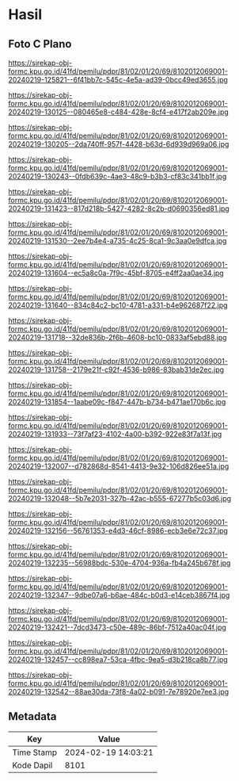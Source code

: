 # Hasil

## Foto C Plano

https://sirekap-obj-formc.kpu.go.id/41fd/pemilu/pdpr/81/02/01/20/69/8102012069001-20240219-125821--6f41bb7c-545c-4e5a-ad39-0bcc49ed3655.jpg

https://sirekap-obj-formc.kpu.go.id/41fd/pemilu/pdpr/81/02/01/20/69/8102012069001-20240219-130125--080465e8-c484-428e-8cf4-e417f2ab209e.jpg

https://sirekap-obj-formc.kpu.go.id/41fd/pemilu/pdpr/81/02/01/20/69/8102012069001-20240219-130205--2da740ff-957f-4428-b63d-6d939d969a06.jpg

https://sirekap-obj-formc.kpu.go.id/41fd/pemilu/pdpr/81/02/01/20/69/8102012069001-20240219-130243--0fdb639c-4ae3-48c9-b3b3-cf83c341bb1f.jpg

https://sirekap-obj-formc.kpu.go.id/41fd/pemilu/pdpr/81/02/01/20/69/8102012069001-20240219-131423--817d218b-5427-4282-8c2b-d0690356ed81.jpg

https://sirekap-obj-formc.kpu.go.id/41fd/pemilu/pdpr/81/02/01/20/69/8102012069001-20240219-131530--2ee7b4e4-a735-4c25-8ca1-9c3aa0e9dfca.jpg

https://sirekap-obj-formc.kpu.go.id/41fd/pemilu/pdpr/81/02/01/20/69/8102012069001-20240219-131604--ec5a8c0a-7f9c-45bf-8705-e4ff2aa0ae34.jpg

https://sirekap-obj-formc.kpu.go.id/41fd/pemilu/pdpr/81/02/01/20/69/8102012069001-20240219-131640--834c84c2-bc10-4781-a331-b4e962687f22.jpg

https://sirekap-obj-formc.kpu.go.id/41fd/pemilu/pdpr/81/02/01/20/69/8102012069001-20240219-131718--32de836b-2f6b-4608-bc10-0833af5ebd88.jpg

https://sirekap-obj-formc.kpu.go.id/41fd/pemilu/pdpr/81/02/01/20/69/8102012069001-20240219-131758--2179e21f-c92f-4536-b986-83bab31de2ec.jpg

https://sirekap-obj-formc.kpu.go.id/41fd/pemilu/pdpr/81/02/01/20/69/8102012069001-20240219-131854--1aabe09c-f847-447b-b734-b471ae170b6c.jpg

https://sirekap-obj-formc.kpu.go.id/41fd/pemilu/pdpr/81/02/01/20/69/8102012069001-20240219-131933--73f7af23-4102-4a00-b392-922e83f7a13f.jpg

https://sirekap-obj-formc.kpu.go.id/41fd/pemilu/pdpr/81/02/01/20/69/8102012069001-20240219-132007--d782868d-8541-4413-9e32-106d826ee51a.jpg

https://sirekap-obj-formc.kpu.go.id/41fd/pemilu/pdpr/81/02/01/20/69/8102012069001-20240219-132048--5b7e2031-327b-42ac-b555-67277b5c03d6.jpg

https://sirekap-obj-formc.kpu.go.id/41fd/pemilu/pdpr/81/02/01/20/69/8102012069001-20240219-132156--56761353-e4d3-46cf-8986-ecb3e6e72c37.jpg

https://sirekap-obj-formc.kpu.go.id/41fd/pemilu/pdpr/81/02/01/20/69/8102012069001-20240219-132235--56988bdc-530e-4704-936a-fb4a245b678f.jpg

https://sirekap-obj-formc.kpu.go.id/41fd/pemilu/pdpr/81/02/01/20/69/8102012069001-20240219-132347--9dbe07a6-b6ae-484c-b0d3-e14ceb3867f4.jpg

https://sirekap-obj-formc.kpu.go.id/41fd/pemilu/pdpr/81/02/01/20/69/8102012069001-20240219-132421--7dcd3473-c50e-489c-86bf-7512a40ac04f.jpg

https://sirekap-obj-formc.kpu.go.id/41fd/pemilu/pdpr/81/02/01/20/69/8102012069001-20240219-132457--cc898ea7-53ca-4fbc-9ea5-d3b218ca8b77.jpg

https://sirekap-obj-formc.kpu.go.id/41fd/pemilu/pdpr/81/02/01/20/69/8102012069001-20240219-132542--88ae30da-73f8-4a02-b091-7e78920e7ee3.jpg


## Metadata

| Key        | Value               |
| ---------- | ------------------- |
| Time Stamp | 2024-02-19 14:03:21 |
| Kode Dapil | 8101                |



